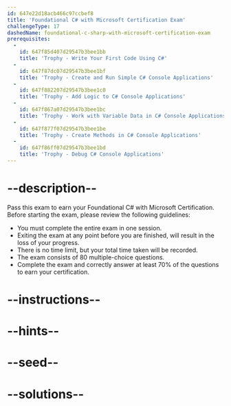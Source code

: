 ```yaml
---
id: 647e22d18acb466c97ccbef8
title: 'Foundational C# with Microsoft Certification Exam'
challengeType: 17
dashedName: foundational-c-sharp-with-microsoft-certification-exam
prerequisites:
  - 
    id: 647f85d407d29547b3bee1bb
    title: 'Trophy - Write Your First Code Using C#'
  - 
    id: 647f87dc07d29547b3bee1bf
    title: 'Trophy - Create and Run Simple C# Console Applications'
  - 
    id: 647f882207d29547b3bee1c0
    title: 'Trophy - Add Logic to C# Console Applications'
  - 
    id: 647f867a07d29547b3bee1bc
    title: 'Trophy - Work with Variable Data in C# Console Applications'
  - 
    id: 647f877f07d29547b3bee1be
    title: 'Trophy - Create Methods in C# Console Applications'
  - 
    id: 647f86ff07d29547b3bee1bd
    title: 'Trophy - Debug C# Console Applications'
---
```


# --description--

Pass this exam to earn your Foundational C# with Microsoft Certification. Before starting the exam, please review the following guidelines:

- You must complete the entire exam in one session.
- Exiting the exam at any point before you are finished, will result in the loss of your progress.
- There is no time limit, but your total time taken will be recorded.
- The exam consists of 80 multiple-choice questions.
- Complete the exam and correctly answer at least 70% of the questions to earn your certification.

# --instructions--

# --hints--

# --seed--

# --solutions--
